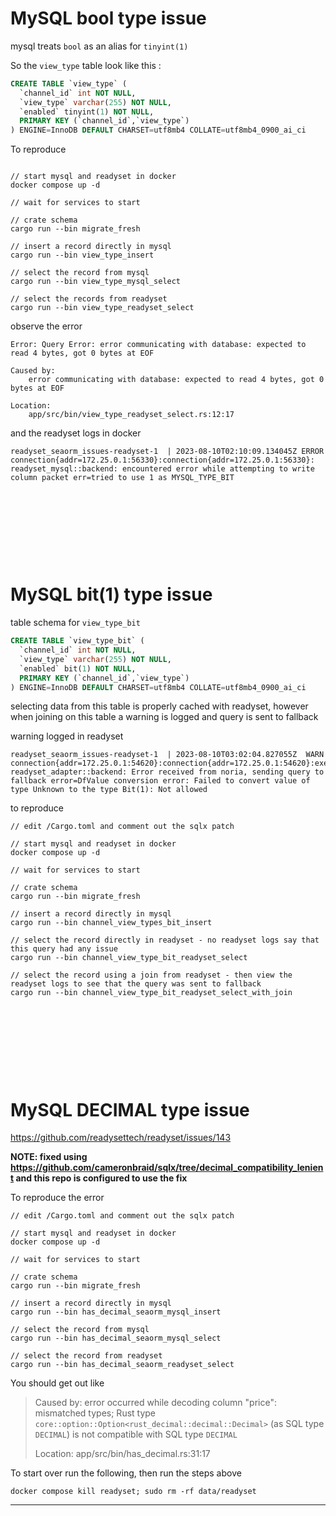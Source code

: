 # MySQL bool type issue

 mysql treats `bool` as an alias for `tinyint(1)`

So the `view_type` table look like this :

```sql
CREATE TABLE `view_type` (
  `channel_id` int NOT NULL,
  `view_type` varchar(255) NOT NULL,
  `enabled` tinyint(1) NOT NULL,
  PRIMARY KEY (`channel_id`,`view_type`)
) ENGINE=InnoDB DEFAULT CHARSET=utf8mb4 COLLATE=utf8mb4_0900_ai_ci
```

To reproduce

```shell

// start mysql and readyset in docker
docker compose up -d

// wait for services to start

// crate schema
cargo run --bin migrate_fresh

// insert a record directly in mysql
cargo run --bin view_type_insert

// select the record from mysql
cargo run --bin view_type_mysql_select

// select the records from readyset
cargo run --bin view_type_readyset_select

```

observe the error

```
Error: Query Error: error communicating with database: expected to read 4 bytes, got 0 bytes at EOF

Caused by:
    error communicating with database: expected to read 4 bytes, got 0 bytes at EOF

Location:
    app/src/bin/view_type_readyset_select.rs:12:17
```

and the readyset logs in docker

```
readyset_seaorm_issues-readyset-1  | 2023-08-10T02:10:09.134045Z ERROR connection{addr=172.25.0.1:56330}:connection{addr=172.25.0.1:56330}: readyset_mysql::backend: encountered error while attempting to write column packet err=tried to use 1 as MYSQL_TYPE_BIT
```

&nbsp;

&nbsp;

&nbsp;

&nbsp;

# MySQL bit(1) type issue

table schema for `view_type_bit`
```sql
CREATE TABLE `view_type_bit` (
  `channel_id` int NOT NULL,
  `view_type` varchar(255) NOT NULL,
  `enabled` bit(1) NOT NULL,
  PRIMARY KEY (`channel_id`,`view_type`)
) ENGINE=InnoDB DEFAULT CHARSET=utf8mb4 COLLATE=utf8mb4_0900_ai_ci
```

selecting data from this table is properly cached with readyset, however when joining on this table a warning is logged and query is sent to fallback

warning logged in readyset
```
readyset_seaorm_issues-readyset-1  | 2023-08-10T03:02:04.827055Z  WARN connection{addr=172.25.0.1:54620}:connection{addr=172.25.0.1:54620}:execute: readyset_adapter::backend: Error received from noria, sending query to fallback error=DfValue conversion error: Failed to convert value of type Unknown to the type Bit(1): Not allowed
```

to reproduce

```shell
// edit /Cargo.toml and comment out the sqlx patch

// start mysql and readyset in docker
docker compose up -d

// wait for services to start

// crate schema
cargo run --bin migrate_fresh

// insert a record directly in mysql
cargo run --bin channel_view_types_bit_insert

// select the record directly in readyset - no readyset logs say that this query had any issue
cargo run --bin channel_view_type_bit_readyset_select

// select the record using a join from readyset - then view the readyset logs to see that the query was sent to fallback
cargo run --bin channel_view_type_bit_readyset_select_with_join

```

&nbsp;

&nbsp;

&nbsp;

&nbsp;




# MySQL DECIMAL type issue

https://github.com/readysettech/readyset/issues/143

**NOTE: fixed using https://github.com/cameronbraid/sqlx/tree/decimal_compatibility_lenient and this repo is configured to use the fix**

To reproduce the error

```shell
// edit /Cargo.toml and comment out the sqlx patch

// start mysql and readyset in docker
docker compose up -d

// wait for services to start

// crate schema
cargo run --bin migrate_fresh

// insert a record directly in mysql
cargo run --bin has_decimal_seaorm_mysql_insert

// select the record from mysql
cargo run --bin has_decimal_seaorm_mysql_select

// select the record from readyset
cargo run --bin has_decimal_seaorm_readyset_select

```

You should get out like

> Caused by:
> error occurred while decoding column "price": mismatched types; Rust type `core::option::Option<rust_decimal::decimal::Decimal>` (as SQL type `DECIMAL`) is not compatible with SQL type `DECIMAL`
>
> Location:
> app/src/bin/has_decimal.rs:31:17

To start over run the following, then run the steps above

```shell
docker compose kill readyset; sudo rm -rf data/readyset
```

---
